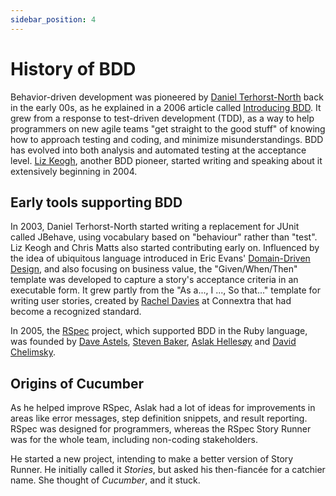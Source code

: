 ```yaml
---
sidebar_position: 4
---
```


# History of BDD

Behavior-driven development was pioneered by [Daniel Terhorst-North](https://dannorth.net) back in the early 00s, as he explained in a 2006 article called [Introducing BDD](http://dannorth.net/introducing-bdd/). It grew from a response to test-driven development (TDD), as a way to help programmers on new agile teams "get straight to the good stuff" of knowing how to approach testing and coding, and minimize misunderstandings. BDD has evolved into both analysis and automated testing at the acceptance level. [Liz Keogh](https://lizkeogh.com), another BDD pioneer, started writing and speaking about it extensively beginning in 2004.

## Early tools supporting BDD

In 2003, Daniel Terhorst-North started writing a replacement for JUnit called JBehave, using vocabulary based on "behaviour" rather than "test". Liz Keogh and Chris Matts also started contributing early on. Influenced by the idea of ubiquitous language introduced in Eric Evans' [Domain-Driven Design](https://domainlanguage.com/ddd/), and also focusing on business value, the "Given/When/Then" template was developed to capture a story's acceptance criteria in an executable form. It grew partly from the "As a..., I ..., So that..." template for writing user stories, created by [Rachel Davies](http://rachelcdavies.github.io/) at Connextra that had become a recognized standard.

In 2005, the [RSpec](https://rspec.info/) project, which supported BDD in the Ruby language, was founded by [Dave Astels](http://daveastels.com/), [Steven Baker](https://stevenrbaker.com/), [Aslak Hellesøy](https://twitter.com/aslak_hellesoy) and [David Chelimsky](https://twitter.com/dchelimsky).

## Origins of Cucumber

As he helped improve RSpec, Aslak had a lot of ideas for improvements in areas like error messages, step definition snippets, and result reporting. RSpec was designed for programmers, whereas the RSpec Story Runner was for the whole team, including non-coding stakeholders.

He started a new project, intending to make a better version of Story Runner. He initially called it _Stories_, but asked his then-fiancée for a catchier name. She thought of _Cucumber_, and it stuck.
